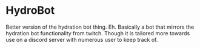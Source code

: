 # HydroBot
Better version of the hydration bot thing. Eh.
Basically a bot that mirrors the hydration bot functionality from twitch.
Though it is tailored more towards use on a discord server with numerous user to keep track of.
